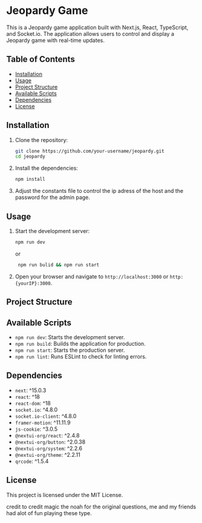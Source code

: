 # Jeopardy Game

This is a Jeopardy game application built with Next.js, React, TypeScript, and Socket.io. The application allows users to control and display a Jeopardy game with real-time updates.

## Table of Contents

- [Installation](#installation)
- [Usage](#usage)
- [Project Structure](#project-structure)
- [Available Scripts](#available-scripts)
- [Dependencies](#dependencies)
- [License](#license)

## Installation

1. Clone the repository:

   ```sh
   git clone https://github.com/your-username/jeopardy.git
   cd jeopardy
   ```

2. Install the dependencies:

   ```sh
   npm install
   ```

3. Adjust the constants file to control the ip adress of the host and the password for the admin page.

## Usage

1. Start the development server:

   ```sh
   npm run dev
   ```

   or

   ```sh
    npm run bulid && npm run start
   ```

2. Open your browser and navigate to `http://localhost:3000` or `http:{yourIP}:3000`.

## Project Structure

## Available Scripts

- `npm run dev`: Starts the development server.
- `npm run build`: Builds the application for production.
- `npm run start`: Starts the production server.
- `npm run lint`: Runs ESLint to check for linting errors.

## Dependencies

- `next`: ^15.0.3
- `react`: ^18
- `react-dom`: ^18
- `socket.io`: ^4.8.0
- `socket.io-client`: ^4.8.0
- `framer-motion`: ^11.11.9
- `js-cookie`: ^3.0.5
- `@nextui-org/react`: ^2.4.8
- `@nextui-org/button`: ^2.0.38
- `@nextui-org/system`: ^2.2.6
- `@nextui-org/theme`: ^2.2.11
- `qrcode`: ^1.5.4

## License

This project is licensed under the MIT License.

credit to credit magic the noah for the original questions, me and my friends had alot of fun playing these type.

```

```
